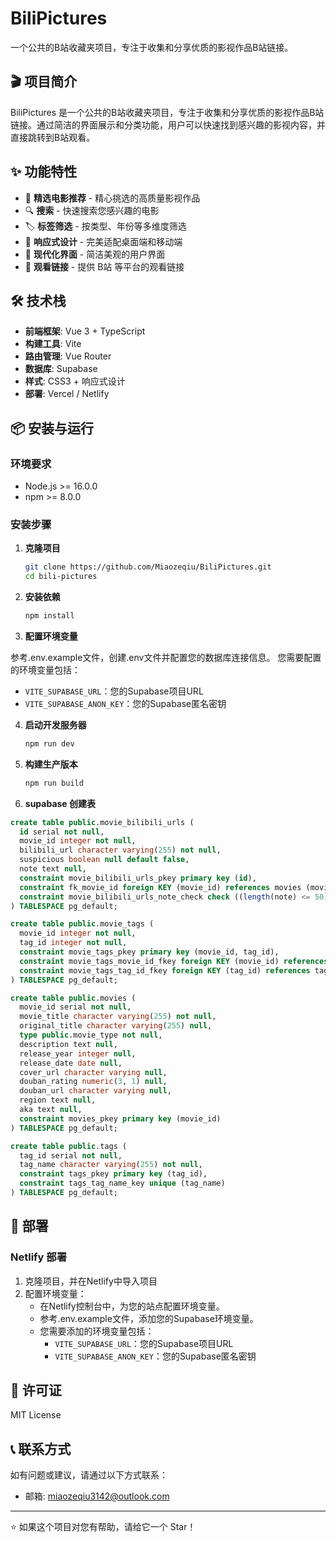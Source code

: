 # BiliPictures

一个公共的B站收藏夹项目，专注于收集和分享优质的影视作品B站链接。

## 🎬 项目简介

BiliPictures 是一个公共的B站收藏夹项目，专注于收集和分享优质的影视作品B站链接。通过简洁的界面展示和分类功能，用户可以快速找到感兴趣的影视内容，并直接跳转到B站观看。

## ✨ 功能特性

- 🎯 **精选电影推荐** - 精心挑选的高质量影视作品
- 🔍 **搜索** - 快速搜索您感兴趣的电影
- 🏷️ **标签筛选** - 按类型、年份等多维度筛选
- 📱 **响应式设计** - 完美适配桌面端和移动端
- 🎨 **现代化界面** - 简洁美观的用户界面
- 🔗 **观看链接** - 提供 B站 等平台的观看链接


## 🛠️ 技术栈

- **前端框架**: Vue 3 + TypeScript
- **构建工具**: Vite
- **路由管理**: Vue Router
- **数据库**: Supabase
- **样式**: CSS3 + 响应式设计
- **部署**: Vercel / Netlify

## 📦 安装与运行

### 环境要求

- Node.js >= 16.0.0
- npm >= 8.0.0

### 安装步骤

1. **克隆项目**
   ```bash
   git clone https://github.com/Miaozeqiu/BiliPictures.git
   cd bili-pictures
   ```

2. **安装依赖**
   ```bash
   npm install
   ```

3. **配置环境变量**
   
  参考.env.example文件，创建.env文件并配置您的数据库连接信息。
  您需要配置的环境变量包括：
  - `VITE_SUPABASE_URL`：您的Supabase项目URL
  - `VITE_SUPABASE_ANON_KEY`：您的Supabase匿名密钥

4. **启动开发服务器**
   ```bash
   npm run dev
   ```

5. **构建生产版本**
   ```bash
   npm run build
   ```
6. **supabase 创建表**

```sql
create table public.movie_bilibili_urls (
  id serial not null,
  movie_id integer not null,
  bilibili_url character varying(255) not null,
  suspicious boolean null default false,
  note text null,
  constraint movie_bilibili_urls_pkey primary key (id),
  constraint fk_movie_id foreign KEY (movie_id) references movies (movie_id) on delete CASCADE,
  constraint movie_bilibili_urls_note_check check ((length(note) <= 50))
) TABLESPACE pg_default;

create table public.movie_tags (
  movie_id integer not null,
  tag_id integer not null,
  constraint movie_tags_pkey primary key (movie_id, tag_id),
  constraint movie_tags_movie_id_fkey foreign KEY (movie_id) references movies (movie_id) on delete CASCADE,
  constraint movie_tags_tag_id_fkey foreign KEY (tag_id) references tags (tag_id)
) TABLESPACE pg_default;

create table public.movies (
  movie_id serial not null,
  movie_title character varying(255) not null,
  original_title character varying(255) null,
  type public.movie_type not null,
  description text null,
  release_year integer null,
  release_date date null,
  cover_url character varying null,
  douban_rating numeric(3, 1) null,
  douban_url character varying null,
  region text null,
  aka text null,
  constraint movies_pkey primary key (movie_id)
) TABLESPACE pg_default;

create table public.tags (
  tag_id serial not null,
  tag_name character varying(255) not null,
  constraint tags_pkey primary key (tag_id),
  constraint tags_tag_name_key unique (tag_name)
) TABLESPACE pg_default;
```

## 🚀 部署

### Netlify 部署
1. 克隆项目，并在Netlify中导入项目
2. 配置环境变量：
   - 在Netlify控制台中，为您的站点配置环境变量。
   - 参考.env.example文件，添加您的Supabase环境变量。
   - 您需要添加的环境变量包括：
     - `VITE_SUPABASE_URL`：您的Supabase项目URL
     - `VITE_SUPABASE_ANON_KEY`：您的Supabase匿名密钥


## 📄 许可证

MIT License 


## 📞 联系方式

如有问题或建议，请通过以下方式联系：

- 邮箱: miaozeqiu3142@outlook.com

---

⭐ 如果这个项目对您有帮助，请给它一个 Star！
